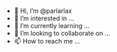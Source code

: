 - 👋 Hi, I’m @parlarlax
- 👀 I’m interested in ...
- 🌱 I’m currently learning ...
- 💞️ I’m looking to collaborate on ...
- 📫 How to reach me ...

<!---
parlarlax/parlarlax is a ✨ special ✨ repository because its `README.md` (this file) appears on your GitHub profile.
You can click the Preview link to take a look at your changes.
--->
